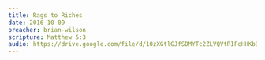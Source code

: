 ```yaml
---
title: Rags to Riches
date: 2016-10-09
preacher: brian-wilson
scripture: Matthew 5:3
audio: https://drive.google.com/file/d/10zXGtlGJfSDMYTc2ZLVQVtRIFcHHKbD9/view
---
```

